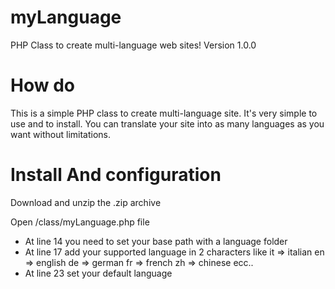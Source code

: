 myLanguage 
==========

PHP Class to create multi-language web sites!
Version 1.0.0

How do
=
This is a simple PHP class to create multi-language site. It's very simple to use and to install.
You can translate your site into as many languages as you want without limitations.

Install And configuration
=
Download and unzip the .zip archive

Open /class/myLanguage.php file
- At line 14 you need to set your base path with a language folder 
- At line 17 add your supported language in 2 characters like
	it => italian
	en => english
	de => german
	fr => french
	zh => chinese
 ecc..
- At line 23 set your default language

